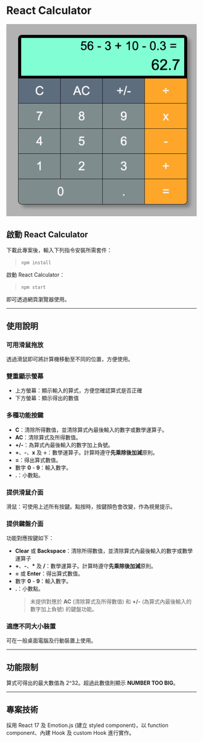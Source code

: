 # React Calculator

![Demo](Demo.png)

## 啟動 React Calculator

下載此專案後，輸入下列指令安裝所需套件：

> `npm install`

啟動 React Calculator：

> `npm start`

即可透過網頁瀏覽器使用。

---

## 使用說明

### 可用滑鼠拖放

透過滑鼠即可將計算機移動至不同的位置，方便使用。

### 雙重顯示螢幕

- 上方螢幕：顯示輸入的算式，方便您確認算式是否正確
- 下方螢幕：顯示得出的數值

### 多種功能按鍵

- **C**：清除所得數值，並清除算式內最後輸入的數字或數學運算子。
- **AC**：清除算式及所得數值。
- **+/-**：為算式內最後輸入的數字加上負號。
- **+**、**-**、**x** 及 **÷**：數學運算子。計算時遵守**先乘除後加減**原則。
- **=**：得出算式數值。
- 數字 **0** - **9**：輸入數字。
- **.**：小數點。

### 提供滑鼠介面

滑鼠：可使用上述所有按鍵。點按時，按鍵顏色會改變，作為視覺提示。

### 提供鍵盤介面

功能對應按鍵如下：

- **Clear** 或 **Backspace**：清除所得數值，並清除算式內最後輸入的數字或數學運算子
- **+**、**-**、**\*** 及 **/**：數學運算子。計算時遵守**先乘除後加減**原則。
- **=** 或 **Enter**：得出算式數值。
- 數字 **0** - **9**：輸入數字。
- **.**：小數點。
  > 未提供對應於 **AC** (清除算式及所得數值) 和 **+/-** (為算式內最後輸入的數字加上負號) 的鍵盤功能。

### 適應不同大小裝置

可在一般桌面電腦及行動裝置上使用。

---

## 功能限制

算式可得出的最大數值為 2^32。超過此數值則顯示 **NUMBER TOO BIG**。

---

## 專案技術

採用 React 17 及 Emotion.js (建立 styled component)，以 function component、內建 Hook 及 custom Hook 進行實作。
